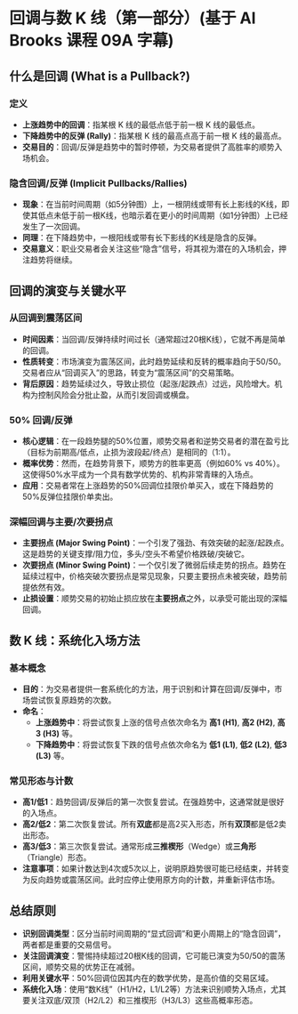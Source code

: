# 回调与数 K 线（第一部分）(基于 Al Brooks 课程 09A 字幕)

## 什么是回调 (What is a Pullback?)

### 定义
-   **上涨趋势中的回调**：指某根 K 线的最低点低于前一根 K 线的最低点。
-   **下降趋势中的反弹 (Rally)**：指某根 K 线的最高点高于前一根 K 线的最高点。
-   **交易目的**：回调/反弹是趋势中的暂时停顿，为交易者提供了高胜率的顺势入场机会。

### 隐含回调/反弹 (Implicit Pullbacks/Rallies)
-   **现象**：在当前时间周期（如5分钟图）上，一根阴线或带有长上影线的K线，即使其低点未低于前一根K线，也暗示着在更小的时间周期（如1分钟图）上已经发生了一次回调。
-   **同理**：在下降趋势中，一根阳线或带有长下影线的K线是隐含的反弹。
-   **交易意义**：职业交易者会关注这些“隐含”信号，将其视为潜在的入场机会，押注趋势将继续。

## 回调的演变与关键水平

### 从回调到震荡区间
-   **时间因素**：当回调/反弹持续时间过长（通常超过20根K线），它就不再是简单的回调。
-   **性质转变**：市场演变为震荡区间，此时趋势延续和反转的概率趋向于50/50。交易者应从“回调买入”的思路，转变为“震荡区间”的交易策略。
-   **背后原因**：趋势延续过久，导致止损位（起涨/起跌点）过远，风险增大。机构为控制风险会分批止盈，从而引发回调或横盘。

### 50% 回调/反弹
-   **核心逻辑**：在一段趋势腿的50%位置，顺势交易者和逆势交易者的潜在盈亏比（目标为前期高/低点，止损为波段起/终点）是相同的（1:1）。
-   **概率优势**：然而，在趋势背景下，顺势方的胜率更高（例如60% vs 40%）。这使得50%水平成为一个具有数学优势的、机构非常青睐的入场点。
-   **应用**：交易者常在上涨趋势的50%回调位挂限价单买入，或在下降趋势的50%反弹位挂限价单卖出。

### 深幅回调与主要/次要拐点
-   **主要拐点 (Major Swing Point)**：一个引发了强劲、有效突破的起涨/起跌点。这是趋势的关键支撑/阻力位，多头/空头不希望价格跌破/突破它。
-   **次要拐点 (Minor Swing Point)**：一个仅引发了微弱后续走势的拐点。趋势在延续过程中，价格突破次要拐点是常见现象，只要主要拐点未被突破，趋势前提依然有效。
-   **止损设置**：顺势交易的初始止损应放在**主要拐点**之外，以承受可能出现的深幅回调。

## 数 K 线：系统化入场方法

### 基本概念
-   **目的**：为交易者提供一套系统化的方法，用于识别和计算在回调/反弹中，市场尝试恢复原趋势的次数。
-   **命名**：
    -   **上涨趋势中**：将尝试恢复上涨的信号点依次命名为 **高1 (H1)**, **高2 (H2)**, **高3 (H3)** 等。
    -   **下降趋势中**：将尝试恢复下跌的信号点依次命名为 **低1 (L1)**, **低2 (L2)**, **低3 (L3)** 等。

### 常见形态与计数
-   **高1/低1**：趋势回调/反弹后的第一次恢复尝试。在强趋势中，这通常就是很好的入场点。
-   **高2/低2**：第二次恢复尝试。所有**双底**都是高2买入形态，所有**双顶**都是低2卖出形态。
-   **高3/低3**：第三次恢复尝试。通常形成**三推楔形**（Wedge）或**三角形**（Triangle）形态。
-   **注意事项**：如果计数达到4次或5次以上，说明原趋势很可能已经结束，并转变为反向趋势或震荡区间。此时应停止使用原方向的计数，并重新评估市场。

## 总结原则
-   **识别回调类型**：区分当前时间周期的“显式回调”和更小周期上的“隐含回调”，两者都是重要的交易信号。
-   **关注回调演变**：警惕持续超过20根K线的回调，它可能已演变为50/50的震荡区间，顺势交易的优势正在减弱。
-   **利用关键水平**：50%回调位因其内在的数学优势，是高价值的交易区域。
-   **系统化入场**：使用“数K线”（H1/H2，L1/L2等）方法来识别顺势入场点，尤其要关注双底/双顶（H2/L2）和三推楔形（H3/L3）这些高概率形态。